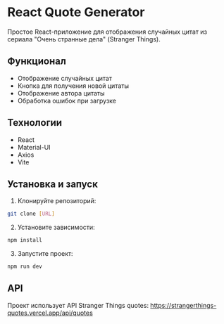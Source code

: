 # React Quote Generator

Простое React-приложение для отображения случайных цитат из сериала "Очень странные дела" (Stranger Things).

## Функционал

- Отображение случайных цитат
- Кнопка для получения новой цитаты
- Отображение автора цитаты
- Обработка ошибок при загрузке

## Технологии

- React
- Material-UI
- Axios
- Vite

## Установка и запуск

1. Клонируйте репозиторий:
```bash
git clone [URL]
```

2. Установите зависимости:
```bash
npm install
```

3. Запустите проект:
```bash
npm run dev
```

## API

Проект использует API Stranger Things quotes: https://strangerthings-quotes.vercel.app/api/quotes
